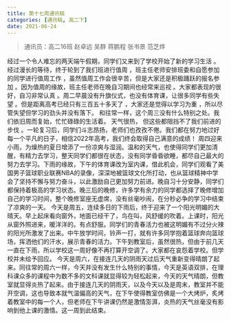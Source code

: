 ```yaml
---
title: 第十七周通讯稿
categories: [通讯稿, 高二下]
date: 2021-06-24
---
```


> 通讯员：高二16班 赵卓远 吴群 蒋鹏程 张书景 范芝烨

经过一个令人难忘的两天端午假期，同学们又来到了学校开始了新的学习生活 。经过漫长的等待，终于轮到了我们班进行值周 ，班主任老师安排班委和自愿参加的同学进行值周工作 ，虽然值周工作会很辛苦，但是大家还是积极踊跃的报名参加 。因为值周的缘故，班主任老师在晚自习期间也经常来巡视 。大家都表现的很好，自习非常认真 。周二早晨没有升旗仪式，也没有体育课，让很多同学有些失望 。但是距离高考已经只有三百五十多天了 ，大家还是觉得以学习为重 ，所以尽管失望但学习的劲头并没有落下。
和往常一样，这个周三没有什么特别之处。我们依旧周而复始，忙忙碌碌的生活着。 天气很热， 但这些都阻挡不了我们前进的步伐 。一轮复习后，同学们斗志昂扬，老师们也孜孜不倦。我们都在努力地过好每一个平凡的日子，相信2022年高考，我们终会取得自己满意的成绩！
周四迎来小雨，为燥热的夏日增添了一份凉爽与湿润。温和的天气，也使得同学们更加清醒，有精力去学习，整天同学们都很在状态，没有同学昏昏欲睡，都尽自己最大的努力去学习。下雨的缘故，下午的体育课改为室内课，借此机会，同学们观看了美国男子篮球职业联赛NBA的录像，深深地被篮球文化所打动，也从篮球精神中学会了坚持不懈与努力奋斗，以此激励自己更加努力前进。晚自习十分安静，同学们都保持着极高的学习状态。晚三后的晚修，许多学有余力的同学都选择了晚修增加自己的学习时间，整个晚修室座无虚席，没有丝毫吵闹，在分秒必争的学习中结束了凉爽的一天。
今天是周五，连续多日的下雨后，终于迎来了一个阳光明媚的大晴天。早上起床看向窗外，地面已经干了，鸟在叫，风舒缓的吹着。上课时，阳光从窗外照进来，暖洋洋的。有点舒服。同学们的青春活力也被这明媚有不过分火辣的阳光所激发了出来。中午放学时间，铃声一打，就有许多同学抱着篮球奔向篮球场，挥洒他们的汗水，展示青春的活力。下午到教室后，虽然很热，但由于前几天一直在下雨，所以学校这一周好像不再打算开空调了。大家都在哀怨着学校。但学校并未给予回应。
今天是周六，在接连几天的阴雨天过后天气重新变得晴朗了起来。同往常的周六一样，今天并没有发生什么特别的事情，今天是英语双排，在理科课众多的课程中为数不多的文科课就显得较为轻松起来，今天的天气晴朗，但教室就显得炎热了起来。由于接连几天的阴雨天，以及今天以及是周末，教室并不能开空调，这也导致本就气温偏高的天气，在下午使得教室仿佛是一个大烤炉，炙烤着教室中的每一个人，但老师在下午讲课仍然是激情澎湃，炎热的天气丝毫没有影响到他上课的激情。这一周到此结束。
